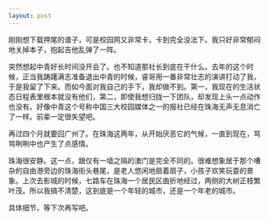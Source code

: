 ```yaml
---
layout: post
---
```

刚刚想下载押尾的谱子，可是校园网又非常卡，卡到完全没法下。我只好非常郁闷地关掉本子，抱起吉他乱弹了一阵。

突然想起中青好长时间没开会了。也不知道那社长到底在干什么。去年的这个时候，正当我踌躇满志准备退出中青的时候，睿哥用一番非常壮志的演讲打动了我，于是我留了下来。而如今面对我自己的手下，我却做不到。第一，我现在的生活状态日程表里根本就没有他们，第二，即使我想归拢一下团队，却发现上头一点动作也没有。好像中青这个号称中国三大校园媒体之一的报社已经在珠海无声无息消亡了一样。前辈一定很失望吧。

再过四个月就要回广州了。在珠海这两年，从开始厌恶它的气候，一直到现在，骂骂咧咧中也产生了点感情。

珠海很安静。这一点，跟仅有一墙之隔的澳门是完全不同的。很难想象居于那个嘈杂的自由港旁边的珠海街头巷尾，是老人悠闲地扇着扇子，小孩子欢笑玩耍的景象。上次去影城的时候，七路车在珠海一个居民区曲折地经过，两侧的大树正枝繁叶茂。所以我搞不清楚，这到底是一个年轻的城市，还是一个年老的城市。

具体细节，等下次再写吧。